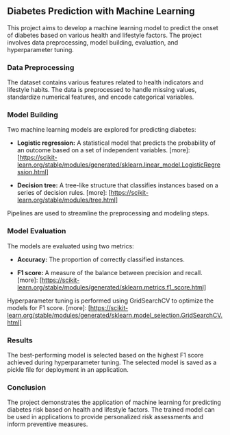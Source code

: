 
## Diabetes Prediction with Machine Learning

This project aims to develop a machine learning model to predict the onset of diabetes based on various health and lifestyle factors. The project involves data preprocessing, model building, evaluation, and hyperparameter tuning.

### Data Preprocessing

The dataset contains various features related to health indicators and lifestyle habits. The data is preprocessed to handle missing values, standardize numerical features, and encode categorical variables.

### Model Building

Two machine learning models are explored for predicting diabetes:

- **Logistic regression:** A statistical model that predicts the probability of an outcome based on a set of independent variables. [more]: [https://scikit-learn.org/stable/modules/generated/sklearn.linear_model.LogisticRegression.html]

- **Decision tree:** A tree-like structure that classifies instances based on a series of decision rules. [more]: [https://scikit-learn.org/stable/modules/tree.html]

Pipelines are used to streamline the preprocessing and modeling steps.

### Model Evaluation

The models are evaluated using two metrics:

- **Accuracy:** The proportion of correctly classified instances.

- **F1 score:** A measure of the balance between precision and recall. [more]: [https://scikit-learn.org/stable/modules/generated/sklearn.metrics.f1_score.html]

Hyperparameter tuning is performed using GridSearchCV to optimize the models for F1 score. [more]: [https://scikit-learn.org/stable/modules/generated/sklearn.model_selection.GridSearchCV.html]

### Results

The best-performing model is selected based on the highest F1 score achieved during hyperparameter tuning. The selected model is saved as a pickle file for deployment in an application.

### Conclusion

The project demonstrates the application of machine learning for predicting diabetes risk based on health and lifestyle factors. The trained model can be used in applications to provide personalized risk assessments and inform preventive measures.